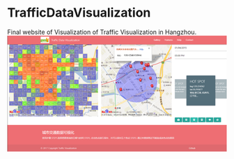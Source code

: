 # TrafficDataVisualization
Final website of Visualization of Traffic Visualization in Hangzhou.  
![ ](https://github.com/ShangQingLiu/MarkdownPhoto/raw/48a2bba82a0fc9cbbab88444191e7e87b28cb1ecr/TrafficVisualization_final.png)
